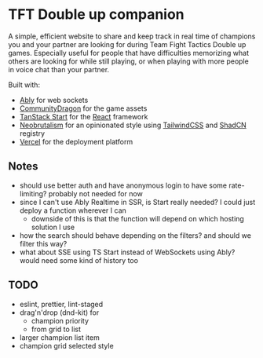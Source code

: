 # TFT Double up companion

A simple, efficient website to share and keep track in real time of champions you and your partner are looking for during Team Fight Tactics Double up games. Especially useful for people that have difficulties memorizing what others are looking for while still playing, or when playing with more people in voice chat than your partner.

Built with:

- [Ably](https://ably.com/) for web sockets
- [CommunityDragon](https://www.communitydragon.org/) for the game assets
- [TanStack Start](https://tanstack.com/start/latest) for the [React](https://react.dev/) framework
- [Neobrutalism](https://www.neobrutalism.dev/) for an opinionated style using [TailwindCSS](https://tailwindcss.com/) and [ShadCN](https://ui.shadcn.com/) registry
- [Vercel](https://vercel.com) for the deployment platform

## Notes

- should use better auth and have anonymous login to have some rate-limiting? probably not needed for now
- since I can't use Ably Realtime in SSR, is Start really needed? I could just deploy a function wherever I can
  - downside of this is that the function will depend on which hosting solution I use
- how the search should behave depending on the filters? and should we filter this way?
- what about SSE using TS Start instead of WebSockets using Ably? would need some kind of history too

## TODO

- eslint, prettier, lint-staged
- drag'n'drop (dnd-kit) for
  - champion priority
  - from grid to list
- larger champion list item
- champion grid selected style
